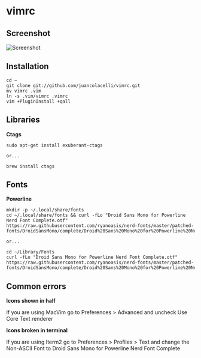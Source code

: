 vimrc
===

Screenshot
---
![Screenshot](https://i.imgur.com/JOEqYH7.png)


Installation
---
    cd ~
    git clone git://github.com/juancolacelli/vimrc.git
    mv vimrc .vim
    ln -s .vim/vimrc .vimrc
    vim +PluginInstall +qall

Libraries
---
**Ctags**

    sudo apt-get install exuberant-ctags

    or...

    brew install ctags

Fonts
---
**Powerline**

    mkdir -p ~/.local/share/fonts
    cd ~/.local/share/fonts && curl -fLo "Droid Sans Mono for Powerline Nerd Font Complete.otf" https://raw.githubusercontent.com/ryanoasis/nerd-fonts/master/patched-fonts/DroidSansMono/complete/Droid%20Sans%20Mono%20for%20Powerline%20Nerd%20Font%20Complete.otf

    or...

    cd ~/Library/Fonts
    curl -fLo "Droid Sans Mono for Powerline Nerd Font Complete.otf" https://raw.githubusercontent.com/ryanoasis/nerd-fonts/master/patched-fonts/DroidSansMono/complete/Droid%20Sans%20Mono%20for%20Powerline%20Nerd%20Font%20Complete.otf

Common errors
---
**Icons shown in half**

If you are using MacVim go to Preferences > Advanced and uncheck Use Core Text renderer

**Icons broken in terminal**

If you are using Iterm2 go to Preferences > Profiles > Text and change the Non-ASCII Font to Droid Sans Mono for Powerline Nerd Font Complete
